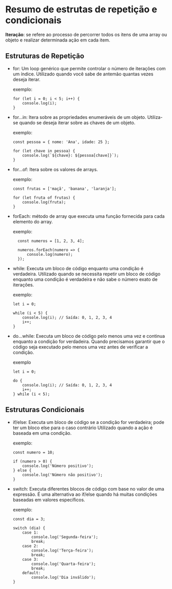 # Resumo de estrutas de repetição e condicionais

**Iteração**: se refere ao processo de percorrer todos os itens de uma array ou objeto e realizar determinada ação em cada item.

## Estruturas de Repetição

- for:
Um loop genérico que permite controlar o número de iterações com um índice. Utilizado quando você sabe de antemão quantas vezes deseja iterar.

  exemplo:
  ```
  for (let i = 0; i < 5; i++) {
      console.log(i); 
  }
  ````


- for...in:
Itera sobre as propriedades enumeráveis de um objeto.
Utiliza-se quando se deseja iterar sobre as chaves de um objeto.

  exemplo:
  ```
  const pessoa = { nome: 'Ana', idade: 25 };

  for (let chave in pessoa) {
      console.log(`${chave}: ${pessoa[chave]}`);
  }
  ```


- for...of: Itera sobre os valores de arrays. 

  exemplo:
  ```
  const frutas = ['maçã', 'banana', 'laranja'];

  for (let fruta of frutas) {
      console.log(fruta); 
  }
  ````


- forEach: método de array que executa uma função fornecida para cada elemento do array.

  exemplo:
  ````
    const numeros = [1, 2, 3, 4];

    numeros.forEach(numero => {
        console.log(numero); 
    });
  ````


- while: Executa um bloco de código enquanto uma condição é verdadeira. Utilizado quando se necessita repetir um bloco de código enquanto uma condição é verdadeira e não sabe o número exato de iterações.

  exemplo:
  ````
  let i = 0;

  while (i < 5) {
      console.log(i); // Saída: 0, 1, 2, 3, 4
      i++;
  }
  ````

- do...while: Executa um bloco de código pelo menos uma vez e continua enquanto a condição for verdadeira. Quando precisamos garantir que o código seja executado pelo menos uma vez antes de verificar a condição.

  exemplo
  ````
  let i = 0;

  do {
      console.log(i); // Saída: 0, 1, 2, 3, 4
      i++;
  } while (i < 5);
  ````


## Estruturas Condicionais

- if/else: Executa um bloco de código se a condição for verdadeira; pode ter um bloco else para o caso contrário Utilizado quando a ação é baseada em uma condição.

  exemplo:
  ````
  const numero = 10;
  
  if (numero > 0) {
      console.log('Número positivo');
  } else {
      console.log('Número não positivo');
  }
  ````

- switch: Executa diferentes blocos de código com base no valor de uma expressão. É uma alternativa ao if/else quando há muitas condições baseadas em valores específicos.

  exemplo:
  ````
  const dia = 3;

  switch (dia) {
      case 1:
          console.log('Segunda-feira');
          break;
      case 2:
          console.log('Terça-feira');
          break;
      case 3:
          console.log('Quarta-feira');
          break;
      default:
          console.log('Dia inválido');
  }
  ````